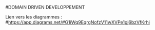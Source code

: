 #DOMAIN DRIVEN DEVELOPPEMENT

Lien vers les diagrammes : #https://app.diagrams.net/#G1iWq9EqrgNofzV11wXVPe1gj6bzVfKrhi
